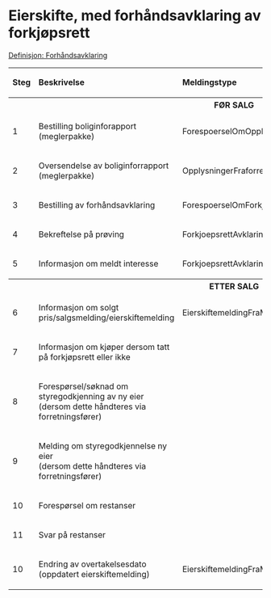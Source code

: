 # Eierskifte, med forhåndsavklaring av forkjøpsrett
[Definisjon: Forhåndsavklaring](../begrep/README.md#forhåndsavklaring)
<table>
	<tbody>
		<tr>
			<td><p><strong>Steg</strong></p></td>
			<td><p><strong>Beskrivelse</strong></p></td>
			<td><p><strong>Meldingstype</strong></p></td>
			<td><p><strong>Utføres av</strong></p></td>
		</tr>
<tr><th colspan="4">FØR SALG</th></tr>		
		<tr>
			<td><p>1</p></td>
			<td><p>Bestilling boliginforapport (meglerpakke)</p></td>
			<td><p>ForespoerselOmOpplysningerFraforretningsfoerer</p></td>
			<td><p>Megler</p></td>
		</tr>
		<tr>
			<td><p>2</p></td>
			<td><p>Oversendelse av boliginforrapport (meglerpakke)</p></td>
			<td><p>OpplysningerFraforretningsfoerer</p></td>
			<td><p>Forretningsfører</p></td>
		</tr>
        		<tr>
			<td><p>3</p></td>
			<td><p>Bestilling av forhåndsavklaring
</p></td>
<td><p>ForespoerselOmForkjoepsrettAvklaring</p></td>
			<td><p>Megler</p></td>
		</tr>
        		<tr>
			<td><p>4</p></td>
			<td><p>Bekreftelse på prøving</p></td>
			<td><p>ForkjoepsrettAvklaringForhaandsavklaringBekreftelse</p></td>
			<td><p>Forretningsfører</p></td>
		</tr>
        		<tr>
			<td><p>5</p></td>
			<td><p>Informasjon om meldt interesse
</p></td>
<td><p>ForkjoepsrettAvklaringInteresse</p></td>
			<td><p>Forretningsfører</p></td>
		</tr>
		<tr><th colspan="4">ETTER SALG</th></tr>
        		<tr>
			<td><p>6</p></td>
			<td><p>Informasjon om solgt pris/salgsmelding/eierskiftemelding
</p></td>
<td><p>EierskiftemeldingFraMegler</p></td>
			<td><p>Megler</p></td>
		</tr>	
        		<tr>
			<td><p>7</p></td>
			<td><p>Informasjon om kjøper dersom tatt på forkjøpsrett eller ikke
</p></td>
<td><p></p></td>
			<td><p>Forretningsfører</p></td>
		</tr>
        		<tr>
			<td><p>8</p></td>
			<td><p>Forespørsel/søknad om styregodkjenning av ny eier<br> (dersom dette håndteres via forretningsfører)
</p></td>
<td><p></p></td>
			<td><p>Megler</p></td>
		</tr>				
        		<tr>
			<td><p>9</p></td>
			<td><p>Melding om styregodkjennelse ny eier<br> (dersom dette håndteres via forretningsfører)
</p></td>
<td><p></p></td>
			<td><p>Forretningsfører</p></td>
		</tr>
        		<tr>
			<td><p>10</p></td>
			<td><p>Forespørsel om restanser
</p></td>
<td><p></p></td>
			<td><p>Megler</p></td>
		</tr>
        		<tr>
			<td><p>11</p></td>
			<td><p>Svar på restanser
</p></td>
<td><p></p></td>
			<td><p>Forretningsfører</p></td>
		</tr>
        		<tr>
			<td><p>10</p></td>
			<td><p>Endring av overtakelsesdato (oppdatert eierskiftemelding) 
</p></td>
<td><p>EierskiftemeldingFraMegler</p></td>
			<td><p>Megler</p></td>
		</tr> 
	</tbody>
</table>